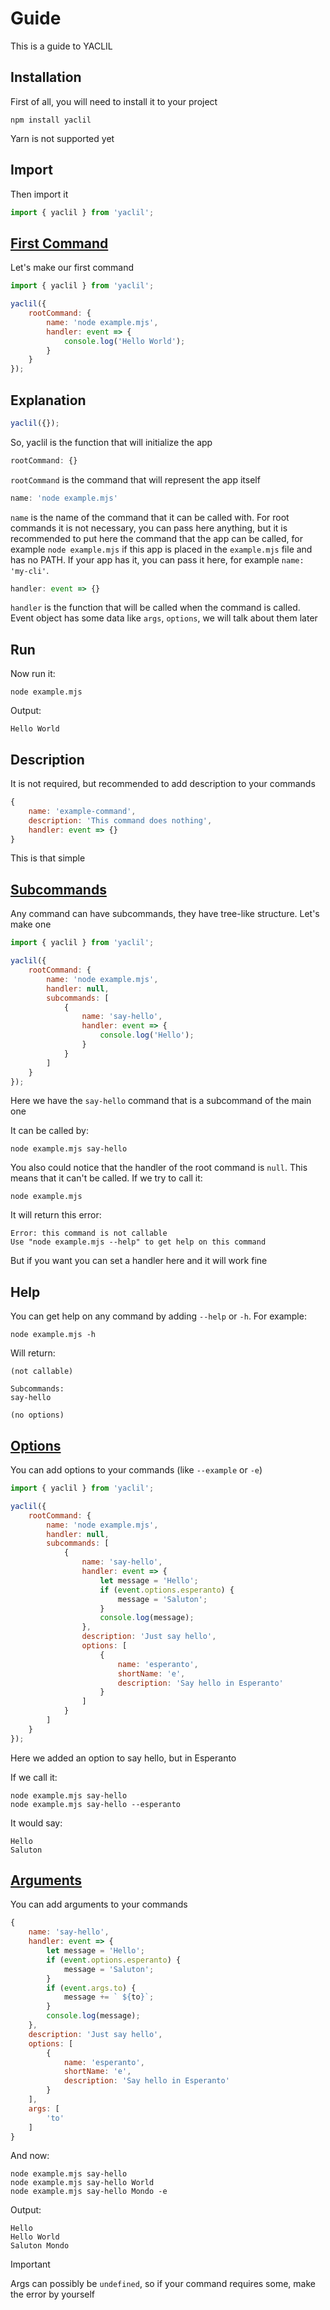 # Guide

This is a guide to YACLIL

## Installation

First of all, you will need to install it to your project

```shell
npm install yaclil
```

Yarn is not supported yet

## Import

Then import it

```js
import { yaclil } from 'yaclil';
```

## [First Command](./examples/first.js)

Let's make our first command

```js
import { yaclil } from 'yaclil';

yaclil({
    rootCommand: {
        name: 'node example.mjs',
        handler: event => {
            console.log('Hello World');
        }
    }
});
```

## Explanation

```js
yaclil({});
```

So, yaclil is the function that will initialize the app

```js
rootCommand: {}
```

`rootCommand` is the command that will represent the app itself

```js
name: 'node example.mjs'
```

`name` is the name of the command that it can be called with. For root commands it is not necessary, you can pass here anything, but it is recommended to put here the command that the app can be called, for example `node example.mjs` if this app is placed in the `example.mjs` file and has no PATH. If your app has it, you can pass it here, for example `name: 'my-cli'`.

```js
handler: event => {}
```

`handler` is the function that will be called when the command is called. Event object has some data like `args`, `options`, we will talk about them later

## Run

Now run it:

```shell
node example.mjs
```

Output:

```
Hello World
```

## Description

It is not required, but recommended to add description to your commands

```js
{
    name: 'example-command',
    description: 'This command does nothing',
    handler: event => {}
}
```

This is that simple

## [Subcommands](./examples/subcommands.mjs)

Any command can have subcommands, they have tree-like structure. Let's make one

```js
import { yaclil } from 'yaclil';

yaclil({
    rootCommand: {
        name: 'node example.mjs',
        handler: null,
        subcommands: [
            {
                name: 'say-hello',
                handler: event => {
                    console.log('Hello');
                }
            }
        ]
    }
});
```

Here we have the `say-hello` command that is a subcommand of the main one

It can be called by:

```shell
node example.mjs say-hello
```

You also could notice that the handler of the root command is `null`. This means that it can't be called. If we try to call it:

```shell
node example.mjs
```

It will return this error:

```
Error: this command is not callable
Use "node example.mjs --help" to get help on this command
```

But if you want you can set a handler here and it will work fine

## Help

You can get help on any command by adding `--help` or `-h`. For example:

```shell
node example.mjs -h
```

Will return:

```
(not callable)

Subcommands:
say-hello

(no options)
```

## [Options](./examples/options.mjs)

You can add options to your commands (like `--example` or `-e`)

```js
import { yaclil } from 'yaclil';

yaclil({
    rootCommand: {
        name: 'node example.mjs',
        handler: null,
        subcommands: [
            {
                name: 'say-hello',
                handler: event => {
                    let message = 'Hello';
                    if (event.options.esperanto) {
                        message = 'Saluton';
                    }
                    console.log(message);
                },
                description: 'Just say hello',
                options: [
                    {
                        name: 'esperanto',
                        shortName: 'e',
                        description: 'Say hello in Esperanto'
                    }
                ]
            }
        ]
    }
});
```

Here we added an option to say hello, but in Esperanto

If we call it:

```shell
node example.mjs say-hello
node example.mjs say-hello --esperanto
```

It would say:

```
Hello
Saluton
```

## [Arguments](./examples/args.mjs)

You can add arguments to your commands

```js
{
    name: 'say-hello',
    handler: event => {
        let message = 'Hello';
        if (event.options.esperanto) {
            message = 'Saluton';
        }
        if (event.args.to) {
            message += ` ${to}`;
        }
        console.log(message);
    },
    description: 'Just say hello',
    options: [
        {
            name: 'esperanto',
            shortName: 'e',
            description: 'Say hello in Esperanto'
        }
    ],
    args: [
        'to'
    ]
}
```

And now:

```shell
node example.mjs say-hello
node example.mjs say-hello World
node example.mjs say-hello Mondo -e
```

Output:

```
Hello
Hello World
Saluton Mondo
```

> [!IMPORTANT]
 Args can possibly be `undefined`, so if your command requires some, make the error by yourself
